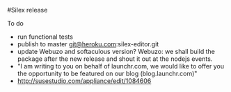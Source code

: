 #Silex release

To do

* run functional tests
* publish to master git@heroku.com:silex-editor.git
* update Webuzo and softaculous version? Webuzo: we shall build the package after the new release and shout it out at the nodejs events.
* "I am writing to you on behalf of launchr.com, we would like to offer you the opportunity to be featured on our blog (blog.launchr.com)"
* http://susestudio.com/appliance/edit/1084606